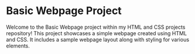 # Basic Webpage Project

Welcome to the Basic Webpage project within my HTML and CSS projects repository! This project showcases a simple webpage created using HTML and CSS. It includes a sample webpage layout along with styling for various elements.

